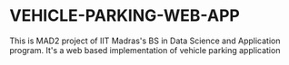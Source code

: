 # VEHICLE-PARKING-WEB-APP
This is MAD2 project of IIT Madras's BS in Data Science and Application program. It's a web based implementation of vehicle parking application
